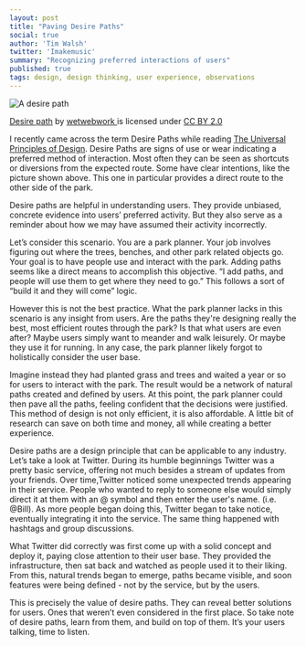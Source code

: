 ```yaml
---
layout: post
title: "Paving Desire Paths"
social: true
author: 'Tim Walsh'
twitter: 'Imakemusic'
summary: "Recognizing preferred interactions of users"
published: true
tags: design, design thinking, user experience, observations
---
```


![A desire path](http://i.imgur.com/HCN4mDr.jpg?1)

<a href="https://flic.kr/p/5kDxUt">Desire path</a> by <a href="https://flic.kr/ps/2gcpv7">wetwebwork </a> is licensed under <a href="http://creativecommons.org/licenses/by/2.0/">CC BY 2.0</a>

I recently came across the term Desire Paths while reading <a href="http://amzn.com/1592535879">The Universal Principles of Design</a>. Desire Paths are signs of use or wear indicating a preferred method of interaction. Most often they can be seen as shortcuts or diversions from the expected route. Some have clear intentions, like the picture shown above. This one in particular provides a direct route to the other side of the park. 

Desire paths are helpful in understanding users. They provide unbiased, concrete evidence into users’ preferred activity. But they also serve as a reminder about how we may have assumed their activity incorrectly. 

Let’s consider this scenario. You are a park planner. Your job involves figuring out where the trees, benches, and other park related objects go. Your goal is to have people use and interact with the park. Adding paths seems like a direct means to accomplish this objective. “I add paths, and people will use them to get where they need to go.” This follows a sort of “build it and they will come” logic.

However this is not the best practice. What the park planner lacks in this scenario is any insight from users. Are the paths they're designing really the best, most efficient routes through the park? Is that what users are even after? Maybe users simply want to meander and walk leisurely. Or maybe they use it for running. In any case, the park planner likely forgot to holistically consider the user base.

Imagine instead they had planted grass and trees and waited a year or so for users to interact with the park. The result would be a network of natural paths created and defined by users. At this point, the park planner could then pave all the paths, feeling confident that the decisions were justified. This method of design is not only efficient, it is also affordable. A little bit of research can save on both time and money, all while creating a better experience.  

Desire paths are a design principle that can be applicable to any industry. Let’s take a look at Twitter. During its humble beginnings Twitter was a pretty basic service, offering not much besides a stream of updates from your friends. Over time,Twitter noticed some unexpected trends appearing in their service. People who wanted to reply to someone else would simply direct it at them with an @ symbol and then enter the user's name. (i.e. @Bill). As more people began doing this, Twitter began to take notice, eventually integrating it into the service. The same thing happened with hashtags and group discussions. 

What Twitter did correctly was first come up with a solid concept and deploy it, paying close attention to their user base. They provided the infrastructure, then sat back and watched as people used it to their liking. From this, natural trends began to emerge, paths became visible, and soon features were being defined - not by the service, but by the users.

This is precisely the value of desire paths. They can reveal better solutions for users. Ones that weren’t even considered in the first place. So take note of desire paths, learn from them, and build on top of them. It’s your users talking, time to listen. 
